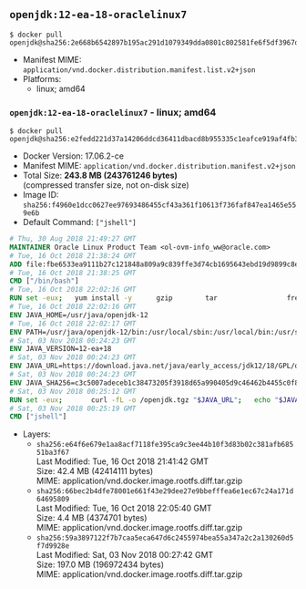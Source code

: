 ## `openjdk:12-ea-18-oraclelinux7`

```console
$ docker pull openjdk@sha256:2e668b6542897b195ac291d1079349dda0801c802581fe6f5df3967dece4b820
```

-	Manifest MIME: `application/vnd.docker.distribution.manifest.list.v2+json`
-	Platforms:
	-	linux; amd64

### `openjdk:12-ea-18-oraclelinux7` - linux; amd64

```console
$ docker pull openjdk@sha256:e2fedd221d37a14206ddcd36411dbacd8b955335c1eafce919af4fb3bcc326bb
```

-	Docker Version: 17.06.2-ce
-	Manifest MIME: `application/vnd.docker.distribution.manifest.v2+json`
-	Total Size: **243.8 MB (243761246 bytes)**  
	(compressed transfer size, not on-disk size)
-	Image ID: `sha256:f4960e1dcc0627ee97693486455cf43a361f10613f736faf847ea1465e559e6b`
-	Default Command: `["jshell"]`

```dockerfile
# Thu, 30 Aug 2018 21:49:27 GMT
MAINTAINER Oracle Linux Product Team <ol-ovm-info_ww@oracle.com>
# Tue, 16 Oct 2018 21:38:24 GMT
ADD file:fbe6533ea9111b27c121848a809a9c839ffe3d74cb1695643ebd19d9899c8e4e in / 
# Tue, 16 Oct 2018 21:38:25 GMT
CMD ["/bin/bash"]
# Tue, 16 Oct 2018 22:02:16 GMT
RUN set -eux; 	yum install -y 		gzip 		tar 				freetype fontconfig 	; 	rm -rf /var/cache/yum
# Tue, 16 Oct 2018 22:02:16 GMT
ENV JAVA_HOME=/usr/java/openjdk-12
# Tue, 16 Oct 2018 22:02:17 GMT
ENV PATH=/usr/java/openjdk-12/bin:/usr/local/sbin:/usr/local/bin:/usr/sbin:/usr/bin:/sbin:/bin
# Sat, 03 Nov 2018 00:24:23 GMT
ENV JAVA_VERSION=12-ea+18
# Sat, 03 Nov 2018 00:24:23 GMT
ENV JAVA_URL=https://download.java.net/java/early_access/jdk12/18/GPL/openjdk-12-ea+18_linux-x64_bin.tar.gz
# Sat, 03 Nov 2018 00:24:23 GMT
ENV JAVA_SHA256=c3c5007adeceb1c38473205f3918d65a990405d9c46462b4455c0f80cf4b59bf
# Sat, 03 Nov 2018 00:25:12 GMT
RUN set -eux; 		curl -fL -o /openjdk.tgz "$JAVA_URL"; 	echo "$JAVA_SHA256 */openjdk.tgz" | sha256sum -c -; 	mkdir -p "$JAVA_HOME"; 	tar --extract --file /openjdk.tgz --directory "$JAVA_HOME" --strip-components 1; 	rm /openjdk.tgz; 		ln -sfT "$JAVA_HOME" /usr/java/default; 	ln -sfT "$JAVA_HOME" /usr/java/latest; 	for bin in "$JAVA_HOME/bin/"*; do 		base="$(basename "$bin")"; 		[ ! -e "/usr/bin/$base" ]; 		alternatives --install "/usr/bin/$base" "$base" "$bin" 20000; 	done; 		java -Xshare:dump; 		java --version; 	javac --version
# Sat, 03 Nov 2018 00:25:19 GMT
CMD ["jshell"]
```

-	Layers:
	-	`sha256:e64f6e679e1aa8acf7118fe395ca9c3ee44b10f3d83b02c381afb68551ba3f67`  
		Last Modified: Tue, 16 Oct 2018 21:41:42 GMT  
		Size: 42.4 MB (42414111 bytes)  
		MIME: application/vnd.docker.image.rootfs.diff.tar.gzip
	-	`sha256:66bec2b4dfe78001e661f43e29dee27e9bbefffea6e1ec67c24a171d64695809`  
		Last Modified: Tue, 16 Oct 2018 22:05:40 GMT  
		Size: 4.4 MB (4374701 bytes)  
		MIME: application/vnd.docker.image.rootfs.diff.tar.gzip
	-	`sha256:59a3897122f7b7caa5eca647d6c2455974bea55a347a2c2a130260d5f7d9928e`  
		Last Modified: Sat, 03 Nov 2018 00:27:42 GMT  
		Size: 197.0 MB (196972434 bytes)  
		MIME: application/vnd.docker.image.rootfs.diff.tar.gzip
